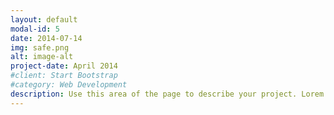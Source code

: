 ```yaml
---
layout: default
modal-id: 5
date: 2014-07-14
img: safe.png
alt: image-alt
project-date: April 2014
#client: Start Bootstrap
#category: Web Development
description: Use this area of the page to describe your project. Lorem ipsum dolor sit amet, consectetur adipisicing elit. Mollitia neque assumenda ipsam nihil, molestias magnam, recusandae quos quis inventore quisquam velit asperiores, vitae? Reprehenderit soluta, eos quod consequuntur itaque. Nam.
---
```

